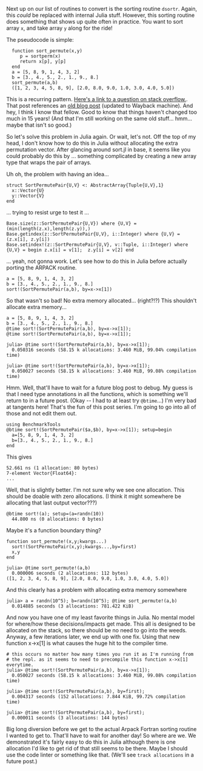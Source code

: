 Next up on our list of routines to convert is the sorting routine `dsortr`.
Again, this _could_ be replaced with internal Julia stuff. However, this sorting
routine does something that shows up quite often in practice. You want to sort
array `x`, and take array `y` along for the ride!

The pseudocode is simple:

      function sort_permute(x,y)
         p = sortperm(x)
         return x[p], y[p]
      end
      a = [5, 8, 9, 1, 4, 3, 2]
      b = [3., 4., 5., 2., 1., 9., 8.]
      sort_permute(a,b)
      ([1, 2, 3, 4, 5, 8, 9], [2.0, 8.0, 9.0, 1.0, 3.0, 4.0, 5.0])

This is a recurring pattern.
[Here's a link to a question on stack overflow.](https://stackoverflow.com/questions/5872415/c-sort-vector-of-t-according-to-vector-of-double).
That post references an [old blog post](https://web.archive.org/web/20090618074917/http://www.stanford.edu/~dgleich/notebook/2006/03/sorting_two_arrays_simultaneou.html) (updated to Wayback machine).
And hey, I think I know that fellow. Good to know that things haven't changed
too much in 15 years! (And that I'm still working on the same old stuff...
hmm... maybe that isn't so good.)

So let's solve this problem in Julia again. Or wait, let's not.
Off the top of my head, I don't know how to do this in Julia without allocating
the extra permutation vector. After glancing around sort.jl in base, it seems
like you could probably do this by ... something complicated by creating a new
array type that wraps the pair of arrays.

Uh oh, the problem with having an idea...

    struct SortPermutePair{U,V} <: AbstractArray{Tuple{U,V},1}
      x::Vector{U}
      y::Vector{V}
    end

... trying to resist urge to test it ...

    Base.size(z::SortPermutePair{U,V}) where {U,V} = (min(length(z.x),length(z.y)),)
    Base.getindex(z::SortPermutePair{U,V}, i::Integer) where {U,V} = (z.x[i], z.y[i])
    Base.setindex!(z::SortPermutePair{U,V}, v::Tuple, i::Integer) where {U,V} = begin z.x[i] = v[1];  z.y[i] = v[2] end

... yeah, not gonna work. Let's see how to do this in Julia before
actually porting the ARPACK routine.    

    a = [5, 8, 9, 1, 4, 3, 2]
    b = [3., 4., 5., 2., 1., 9., 8.]
    sort!(SortPermutePair(a,b), by=x->x[1])

So that wasn't so bad! No extra memory allocated... (right?!?) This shouldn't
allocate extra memory...

    a = [5, 8, 9, 1, 4, 3, 2]
    b = [3., 4., 5., 2., 1., 9., 8.]
    @time sort!(SortPermutePair(a,b), by=x->x[1]);
    @time sort!(SortPermutePair(a,b), by=x->x[1]);

    julia> @time sort!(SortPermutePair(a,b), by=x->x[1]);
      0.050316 seconds (58.15 k allocations: 3.460 MiB, 99.04% compilation time)

    julia> @time sort!(SortPermutePair(a,b), by=x->x[1]);
      0.050027 seconds (58.15 k allocations: 3.460 MiB, 99.08% compilation time)

Hmm. Well, that'll have to wait for a future blog post to debug. My guess
is that I need type annotations in all the functions, which is something
we'll return to in a future post. (Okay -- I had to at least try `@btime`...)
I'm very bad at tangents here! That's the fun of this post series. I'm going
to go into all of those and not edit them out.

    using BenchmarkTools
    @btime sort!(SortPermutePair($a,$b), by=x->x[1]); setup=begin
      a=[5, 8, 9, 1, 4, 3, 2]
      b=[3., 4., 5., 2., 1., 9., 8.]
    end

This gives

    52.661 ns (1 allocation: 80 bytes)
    7-element Vector{Float64}:
    ...

Well, that is slightly better. I'm not sure why we see one allocation. This
should be doable with zero allocations. (I think it might somewhere
be allocating that last output vector???)

    @btime sort!(a); setup=(a=randn(10))
      44.800 ns (0 allocations: 0 bytes)

Maybe it's a function boundary thing?

    function sort_permute!(x,y;kwargs...)
      sort!(SortPermutePair(x,y);kwargs...,by=first)
      x,y
    end   

    julia> @time sort_permute!(a,b)
      0.000006 seconds (2 allocations: 112 bytes)
    ([1, 2, 3, 4, 5, 8, 9], [2.0, 8.0, 9.0, 1.0, 3.0, 4.0, 5.0])   

And this clearly has a problem with allocating extra memory somewhere

    julia> a = randn(10^5); b=randn(10^5); @time sort_permute!(a,b)
      0.014885 seconds (3 allocations: 781.422 KiB)   

And now you have one of my least favorite things in Julia. No mental model
for where/how these decisions/impacts get made. This all is designed
to be allocated on the stack, so there should be no need to go into the weeds.
Anyway, a few iterations later, we end up with one fix. Using that
new function x->x[1] is what causes the huge hit to the compiler time.

    # this occurs no matter how many times you run it as I'm running from
    # the repl. as it seems to need to precompile this function x->x[1] everytime.
    julia> @time sort!(SortPermutePair(a,b), by=x->x[1]);
      0.050027 seconds (58.15 k allocations: 3.460 MiB, 99.08% compilation time)

    julia> @time sort!(SortPermutePair(a,b), by=first);
      0.004317 seconds (152 allocations: 7.844 KiB, 99.72% compilation time)

    julia> @time sort!(SortPermutePair(a,b), by=first);
      0.000011 seconds (3 allocations: 144 bytes)

Big long diversion before we get to the actual Arpack Fortran sorting routine
I wanted to get to.  That'll have to wait for another day! So where are we.
We demonstrated it's fairly easy to do this in Julia although there is one
allocation I'd like to get rid of that still seems to be there. Maybe I
should use the code linter or something like that. (We'll see `track allocations`
in a future post.)
